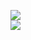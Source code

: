 [![](https://img.shields.io/badge/Made%20With-Github%20Spray-lightgrey.svg?style=for-the-badge&logo=github)](https://github.com/Annihil/github-spray#6139)  
[![](https://i.imgur.com/2DrTn0Z.gif)](https://github.com/Annihil/github-spray)